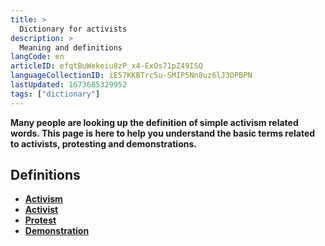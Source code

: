 ```yaml
---
title: >
  Dictionary for activists
description: >
  Meaning and definitions
langCode: en
articleID: efqtBuWekeiu8zP_x4-ExOs71pZ49ISQ
languageCollectionID: iE57KKBTrc5u-SMIP5Nn8uz6lJ3OPBPN
lastUpdated: 1673685329952
tags: ["dictionary"]
---
```


**Many people are looking up the definition of simple activism related words. This page is here to help you understand the basic terms related to activists, protesting and demonstrations.**

## **Definitions**

-   [**Activism**](/dictionary/activism)
-   [**Activist**](/dictionary/activist)
-   [**Protest**](/dictionary/protest)
-   [**Demonstration**](/dictionary/demonstration)